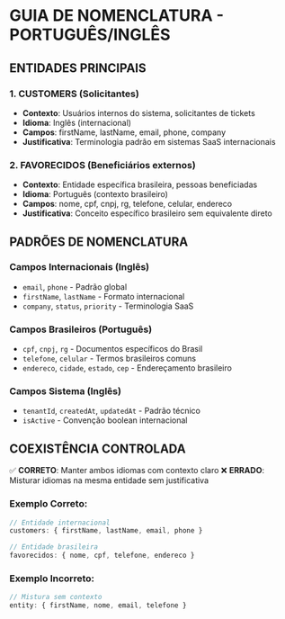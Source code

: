 
# GUIA DE NOMENCLATURA - PORTUGUÊS/INGLÊS

## ENTIDADES PRINCIPAIS

### 1. CUSTOMERS (Solicitantes)
- **Contexto**: Usuários internos do sistema, solicitantes de tickets
- **Idioma**: Inglês (internacional)
- **Campos**: firstName, lastName, email, phone, company
- **Justificativa**: Terminologia padrão em sistemas SaaS internacionais

### 2. FAVORECIDOS (Beneficiários externos)
- **Contexto**: Entidade específica brasileira, pessoas beneficiadas
- **Idioma**: Português (contexto brasileiro)
- **Campos**: nome, cpf, cnpj, rg, telefone, celular, endereco
- **Justificativa**: Conceito específico brasileiro sem equivalente direto

## PADRÕES DE NOMENCLATURA

### Campos Internacionais (Inglês)
- `email`, `phone` - Padrão global
- `firstName`, `lastName` - Formato internacional
- `company`, `status`, `priority` - Terminologia SaaS

### Campos Brasileiros (Português)
- `cpf`, `cnpj`, `rg` - Documentos específicos do Brasil
- `telefone`, `celular` - Termos brasileiros comuns
- `endereco`, `cidade`, `estado`, `cep` - Endereçamento brasileiro

### Campos Sistema (Inglês)
- `tenantId`, `createdAt`, `updatedAt` - Padrão técnico
- `isActive` - Convenção boolean internacional

## COEXISTÊNCIA CONTROLADA

✅ **CORRETO**: Manter ambos idiomas com contexto claro
❌ **ERRADO**: Misturar idiomas na mesma entidade sem justificativa

### Exemplo Correto:
```typescript
// Entidade internacional
customers: { firstName, lastName, email, phone }

// Entidade brasileira  
favorecidos: { nome, cpf, telefone, endereco }
```

### Exemplo Incorreto:
```typescript
// Mistura sem contexto
entity: { firstName, nome, email, telefone }
```
